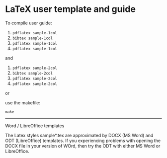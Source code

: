 # LaTeX user template and guide

To compile user guide:

1. `pdflatex sample-1col`
2. `bibtex sample-1col`
3. `pdflatex sample-1col`
4. `pdflatex sample-1col`

and

1. `pdflatex sample-2col`
2. `bibtex sample-2col`
3. `pdflatex sample-2col`
4. `pdflatex sample-2col`

or

use the makefile:

`make`



--- 
Word / LibreOffice templates

The Latex styles sample*.tex are approximated by DOCX (MS Word) and 
ODT (LibreOffice) templates. 
If you experiencing problems with opening the DOCX file in your
version of WOrd, then try the ODT with either MS Word or LibreOffice.

